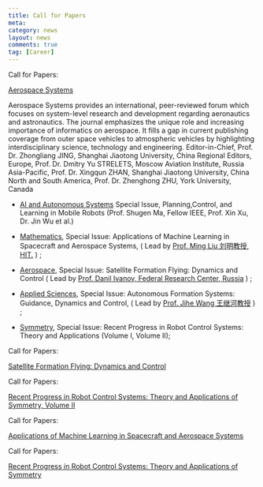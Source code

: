 ```yaml
---
title: Call for Papers
meta: 
category: news
layout: news
comments: true
tag: [Career]
---
```

Call for Papers: 

[Aerospace Systems](https://www.springer.com/journal/42401/aims-and-scope)

Aerospace Systems provides an international, peer-reviewed forum which focuses on system-level research and development regarding aeronautics and astronautics. The journal emphasizes the unique role and increasing importance of informatics on aerospace. It fills a gap in current publishing coverage from outer space vehicles to atmospheric vehicles by highlighting interdisciplinary science, technology and engineering. 
Editor-in-Chief, Prof. Dr. Zhongliang JING, Shanghai Jiaotong University, China
Regional Editors, Europe, Prof. Dr. Dmitry Yu STRELETS, Moscow Aviation Institute, Russia
Asia-Pacific, Prof. Dr. Xingqun ZHAN, Shanghai Jiaotong University, China
North and South America, Prof. Dr. Zhenghong ZHU, York University, Canada

- [AI and Autonomous Systems](https://elspub.com/journals/artificial-intelligence-and-autonomous-systems/editorial_board/) Special Issue, Planning,Control, and Learning in Mobile Robots (Prof. Shugen Ma, Fellow IEEE, Prof. Xin Xu, Dr. Jin Wu et al.)

- [Mathematics](https://www.mdpi.com/journal/mathematics/special_issues/09O2330789), Special Issue: Applications of Machine Learning in Spacecraft and Aerospace Systems, ( Lead by [Prof. Ming Liu 刘明教授, HIT.](http://homepage.hit.edu.cn/liuming23) ) ; 
- [Aerospace](https://www.mdpi.com/journal/aerospace/special_issues/U81MBDN1BK), Special Issue: Satellite Formation Flying: Dynamics and Control ( Lead by [Prof. Danil Ivanov, Federal Research Center, Russia](https://keldysh.ru/microsatellites/eng/team.html) ) ; 
- [Applied Sciences](https://www.mdpi.com/journal/aerospace/special_issues/U81MBDN1BK), Special Issue: Autonomous Formation Systems: Guidance, Dynamics and Control, ( Lead by [Prof. Jihe Wang 王继河教授](https://tianqin.sysu.edu.cn/members/wang-ji-he) ) ; 
- [Symmetry](https://www.mdpi.com/journal/symmetry/special_issues/Z28KR0YVB3), Special Issue: Recent Progress in Robot Control Systems: Theory and Applications (Volume I, Volume II); 

Call for Papers: 

[Satellite Formation Flying: Dynamics and Control](https://www.mdpi.com/journal/aerospace/special_issues/U81MBDN1BK)


<!--
<img src="{{site.url}}/images/posts/AerospaceSI.png " alt="" width="640" height="366" title="" align="" />
-->


Call for Papers: 

[Recent Progress in Robot Control Systems: Theory and Applications of Symmetry, Volume II](https://www.mdpi.com/journal/symmetry/special_issues/Z28KR0YVB3)

<!--
<img src="{{site.url}}/images/posts/SI3.png " alt="" width="640" height="366" title="" align="" />
-->

Call for Papers: 

[Applications of Machine Learning in Spacecraft and Aerospace Systems](https://www.mdpi.com/journal/mathematics/special_issues/09O2330789)

<!--
<img src="{{site.url}}/images/posts/SI2.png " alt="" width="640" height="366" title="" align="" />
-->

Call for Papers: 

[Recent Progress in Robot Control Systems: Theory and Applications of Symmetry](https://www.mdpi.com/journal/symmetry/special_issues/Recent_Progress_Robot_Control_Systems_Theory_Applications)

<!--
<img src="{{site.url}}/images/posts/SI1.png " alt="" width="640" height="366" title="" align="" />
-->

